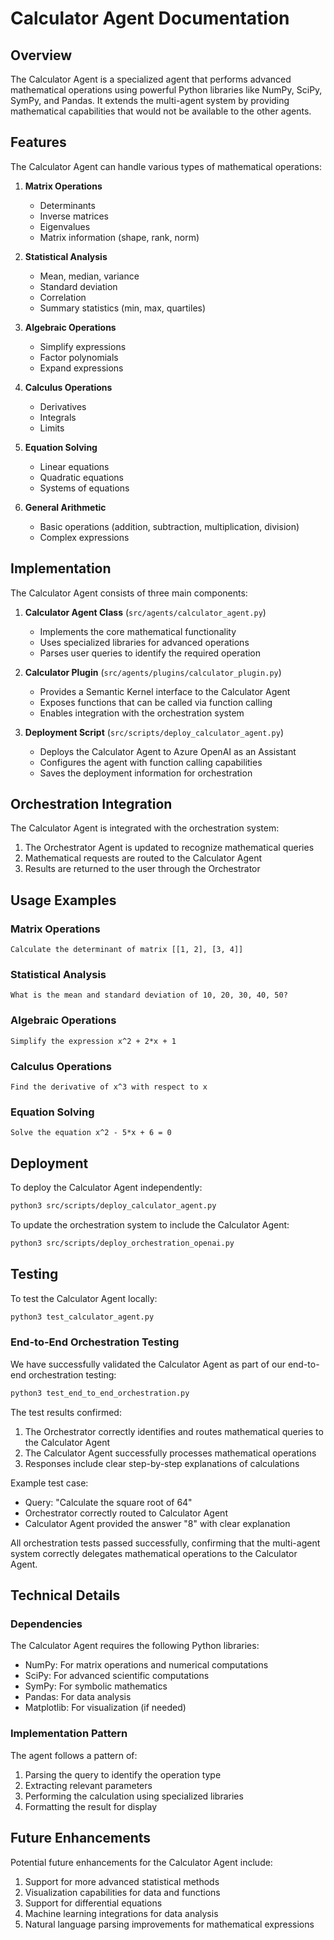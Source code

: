 # Calculator Agent Documentation

## Overview

The Calculator Agent is a specialized agent that performs advanced mathematical operations using powerful Python libraries like NumPy, SciPy, SymPy, and Pandas. It extends the multi-agent system by providing mathematical capabilities that would not be available to the other agents.

## Features

The Calculator Agent can handle various types of mathematical operations:

1. **Matrix Operations**
   - Determinants
   - Inverse matrices
   - Eigenvalues
   - Matrix information (shape, rank, norm)

2. **Statistical Analysis**
   - Mean, median, variance
   - Standard deviation
   - Correlation
   - Summary statistics (min, max, quartiles)

3. **Algebraic Operations**
   - Simplify expressions
   - Factor polynomials
   - Expand expressions

4. **Calculus Operations**
   - Derivatives
   - Integrals
   - Limits

5. **Equation Solving**
   - Linear equations
   - Quadratic equations
   - Systems of equations

6. **General Arithmetic**
   - Basic operations (addition, subtraction, multiplication, division)
   - Complex expressions

## Implementation

The Calculator Agent consists of three main components:

1. **Calculator Agent Class** (`src/agents/calculator_agent.py`)
   - Implements the core mathematical functionality
   - Uses specialized libraries for advanced operations
   - Parses user queries to identify the required operation

2. **Calculator Plugin** (`src/agents/plugins/calculator_plugin.py`)
   - Provides a Semantic Kernel interface to the Calculator Agent
   - Exposes functions that can be called via function calling
   - Enables integration with the orchestration system

3. **Deployment Script** (`src/scripts/deploy_calculator_agent.py`)
   - Deploys the Calculator Agent to Azure OpenAI as an Assistant
   - Configures the agent with function calling capabilities
   - Saves the deployment information for orchestration

## Orchestration Integration

The Calculator Agent is integrated with the orchestration system:

1. The Orchestrator Agent is updated to recognize mathematical queries
2. Mathematical requests are routed to the Calculator Agent
3. Results are returned to the user through the Orchestrator

## Usage Examples

### Matrix Operations

```
Calculate the determinant of matrix [[1, 2], [3, 4]]
```

### Statistical Analysis

```
What is the mean and standard deviation of 10, 20, 30, 40, 50?
```

### Algebraic Operations

```
Simplify the expression x^2 + 2*x + 1
```

### Calculus Operations

```
Find the derivative of x^3 with respect to x
```

### Equation Solving

```
Solve the equation x^2 - 5*x + 6 = 0
```

## Deployment

To deploy the Calculator Agent independently:

```bash
python3 src/scripts/deploy_calculator_agent.py
```

To update the orchestration system to include the Calculator Agent:

```bash
python3 src/scripts/deploy_orchestration_openai.py
```

## Testing

To test the Calculator Agent locally:

```bash
python3 test_calculator_agent.py
```

### End-to-End Orchestration Testing

We have successfully validated the Calculator Agent as part of our end-to-end orchestration testing:

```bash
python3 test_end_to_end_orchestration.py
```

The test results confirmed:
1. The Orchestrator correctly identifies and routes mathematical queries to the Calculator Agent
2. The Calculator Agent successfully processes mathematical operations
3. Responses include clear step-by-step explanations of calculations

Example test case:
- Query: "Calculate the square root of 64"
- Orchestrator correctly routed to Calculator Agent
- Calculator Agent provided the answer "8" with clear explanation

All orchestration tests passed successfully, confirming that the multi-agent system correctly delegates mathematical operations to the Calculator Agent.

## Technical Details

### Dependencies

The Calculator Agent requires the following Python libraries:

- NumPy: For matrix operations and numerical computations
- SciPy: For advanced scientific computations
- SymPy: For symbolic mathematics
- Pandas: For data analysis
- Matplotlib: For visualization (if needed)

### Implementation Pattern

The agent follows a pattern of:
1. Parsing the query to identify the operation type
2. Extracting relevant parameters
3. Performing the calculation using specialized libraries
4. Formatting the result for display

## Future Enhancements

Potential future enhancements for the Calculator Agent include:

1. Support for more advanced statistical methods
2. Visualization capabilities for data and functions
3. Support for differential equations
4. Machine learning integrations for data analysis
5. Natural language parsing improvements for mathematical expressions